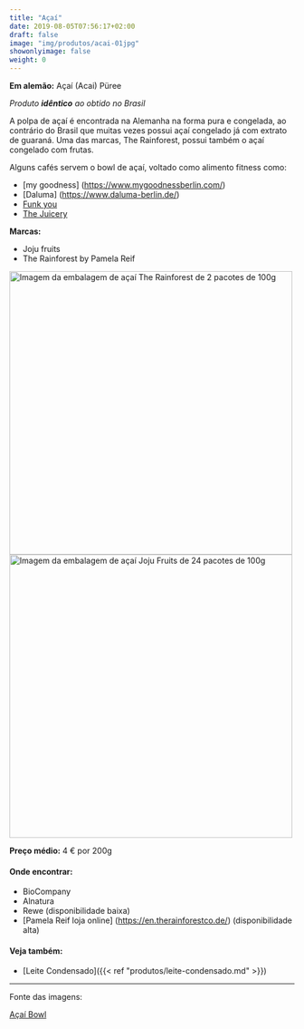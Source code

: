 ```yaml
---
title: "Açaí"
date: 2019-08-05T07:56:17+02:00
draft: false
image: "img/produtos/acai-01jpg"
showonlyimage: false
weight: 0
---
```


<!--more-->

**Em alemão:** Açaí (Acai) Püree

_Produto **idêntico** ao obtido no Brasil_

A polpa de açaí é encontrada na Alemanha na forma pura e congelada, ao contrário do Brasil que muitas vezes possui açaí congelado já com extrato de guaraná.
Uma das marcas, The Rainforest, possui também o açaí congelado com frutas.

Alguns cafés servem o bowl de açaí, voltado como alimento fitness como: 

- [my goodness] (https://www.mygoodnessberlin.com/)
- [Daluma] (https://www.daluma-berlin.de/)
- [Funk you](https://funkyounaturalfood.com/)
- [The Juicery](https://thejuiceryberlin.com/)

**Marcas:**

- Joju fruits
- The Rainforest by Pamela Reif

<img src="../../img/produtos/acai-02.jpg" alt="Imagem da embalagem de açaí The Rainforest de 2 pacotes de 100g" width="500"/>
<img src="../../img/produtos/acai-03.jpg" alt="Imagem da embalagem de açaí Joju Fruits de 24 pacotes de 100g" width="500"/>


**Preço médio:** 4 € por 200g

#### Onde encontrar:

* BioCompany
* Alnatura
* Rewe (disponibilidade baixa)
* [Pamela Reif loja online] (https://en.therainforestco.de/) (disponibilidade alta)

#### Veja também:

- [Leite Condensado]({{< ref "produtos/leite-condensado.md" >}})

---

Fonte das imagens:

[Açaí Bowl](https://pixabay.com/photos/acai-acai-bowl-acai-brazil-healthy-2709077/)